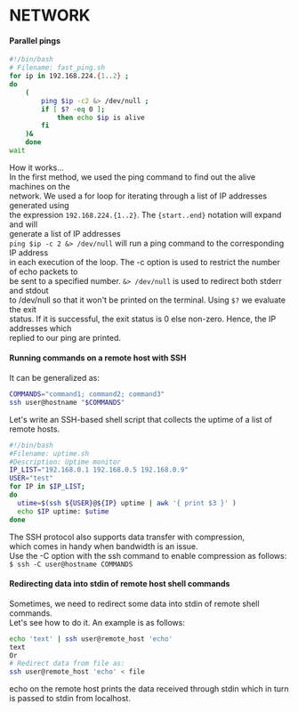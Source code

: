 # NETWORK

#### Parallel pings

```bash
#!/bin/bash
# Filename: fast_ping.sh
for ip in 192.168.224.{1..2} ;
do
    (
        ping $ip -c2 &> /dev/null ;
        if [ $? -eq 0 ];
            then echo $ip is alive
        fi
    )&
    done
wait
```

How it works...<br>
In the first method, we used the ping command to find out the alive machines on the <br>
network. We used a for loop for iterating through a list of IP addresses generated using<br>
the expression ```192.168.224.{1..2}```. The ```{start..end}``` notation will expand and will<br>
generate a list of IP addresses<br>
```ping $ip -c 2 &> /dev/null``` will run a ping command to the corresponding IP address<br>
in each execution of the loop. The -c option is used to restrict the number of echo packets to<br>
be sent to a specified number. ```&> /dev/null``` is used to redirect both stderr and stdout<br>
to /dev/null so that it won't be printed on the terminal. Using ```$?``` we evaluate the exit<br>
status. If it is successful, the exit status is 0 else non-zero. Hence, the IP addresses which<br>
replied to our ping are printed.

#### Running commands on a remote host with SSH

It can be generalized as:
```bash
COMMANDS="command1; command2; command3"
ssh user@hostname "$COMMANDS"
```
Let's write an SSH-based shell script that collects the uptime of a list of remote hosts.
```bash
#!/bin/bash
#Filename: uptime.sh
#Description: Uptime monitor
IP_LIST="192.168.0.1 192.168.0.5 192.168.0.9"
USER="test"
for IP in $IP_LIST;
do
  utime=$(ssh ${USER}@${IP} uptime | awk '{ print $3 }' )
  echo $IP uptime: $utime
done
```
The SSH protocol also supports data transfer with compression, <br>
which comes in handy when bandwidth is an issue.<br>
Use the -C option with the ssh command to enable compression as follows:<br>
```$ ssh -C user@hostname COMMANDS```

#### Redirecting data into stdin of remote host shell commands<br>
Sometimes, we need to redirect some data into stdin of remote shell commands.<br>
Let's see how to do it. An example is as follows:<br>
```bash
echo 'text' | ssh user@remote_host 'echo'
text
Or
# Redirect data from file as:
ssh user@remote_host 'echo' < file
```
echo on the remote host prints the data received through stdin which in turn is passed to
stdin from localhost.


